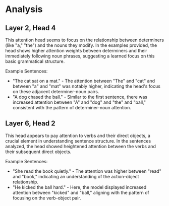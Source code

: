 # Analysis

## Layer 2, Head 4

This attention head seems to focus on the relationship between determiners (like "a," "the") and the nouns they modify. In the examples provided, the head shows higher attention weights between determiners and their immediately following noun phrases, suggesting a learned focus on this basic grammatical structure.

Example Sentences:
- "The cat sat on a mat." - The attention between "The" and "cat" and between "a" and "mat" was notably higher, indicating the head's focus on these adjacent determiner-noun pairs.
- "A dog chased the ball." - Similar to the first sentence, there was increased attention between "A" and "dog" and "the" and "ball," consistent with the pattern of determiner-noun attention.

## Layer 6, Head 2

This head appears to pay attention to verbs and their direct objects, a crucial element in understanding sentence structure. In the sentences analyzed, the head showed heightened attention between the verbs and their subsequent direct objects.

Example Sentences:
- "She read the book quietly." - The attention was higher between "read" and "book," indicating an understanding of the action-object relationship.
- "He kicked the ball hard." - Here, the model displayed increased attention between "kicked" and "ball," aligning with the pattern of focusing on the verb-object pair.

